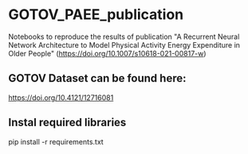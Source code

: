 # GOTOV_PAEE_publication
Notebooks to reproduce the results of publication "A Recurrent Neural Network Architecture to Model Physical Activity Energy Expenditure in Older People" (https://doi.org/10.1007/s10618-021-00817-w)

## GOTOV Dataset can be found here:
https://doi.org/10.4121/12716081

## Instal required libraries
pip install -r requirements.txt
